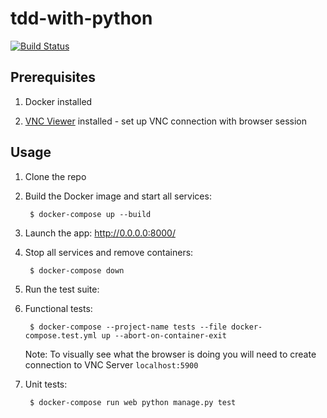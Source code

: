 # tdd-with-python

[![Build Status](https://travis-ci.com/shilgam/tdd-with-python.svg?branch=master)](https://travis-ci.com/shilgam/tdd-with-python)

## Prerequisites

1. Docker installed

2. [VNC Viewer](https://www.realvnc.com/en/connect/download/viewer/) installed - set up VNC connection with browser session

## Usage

1. Clone the repo

1. Build the Docker image and start all services:

        $ docker-compose up --build

1. Launch the app: http://0.0.0.0:8000/

1. Stop all services and remove containers:

        $ docker-compose down

1. Run the test suite:

  1. Functional tests:

          $ docker-compose --project-name tests --file docker-compose.test.yml up --abort-on-container-exit
      Note: To visually see what the browser is doing you will need to create connection to VNC Server `localhost:5900`

  1. Unit tests:

          $ docker-compose run web python manage.py test
